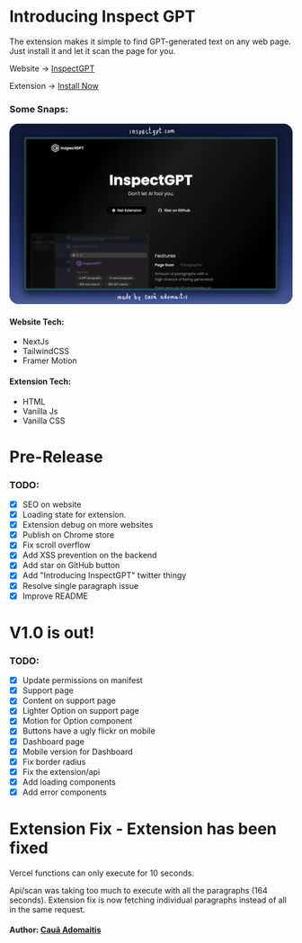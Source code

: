 # Introducing Inspect GPT

The extension makes it simple to find GPT-generated text on any web page. Just install it and let it scan the page for you.

Website → [ InspectGPT ](https://inspectgpt.com)

Extension → [ Install Now ](https://inspectgpt.com/extension)

### Some Snaps:

<a href="https://inspectgpt.com"><img alt="Redesigned Home Page" src="https://github.com/adomaitisc/inspect-gpt/blob/main/readme-images/screenshot-home-redesign.png" style="border-radius:16px"></a>

#### Website Tech:

- NextJs
- TailwindCSS
- Framer Motion

#### Extension Tech:

- HTML
- Vanilla Js
- Vanilla CSS

# Pre-Release

### TODO:

- [x] SEO on website
- [x] Loading state for extension.
- [x] Extension debug on more websites
- [x] Publish on Chrome store
- [x] Fix scroll overflow
- [x] Add XSS prevention on the backend
- [x] Add star on GitHub button
- [x] Add "Introducing InspectGPT" twitter thingy
- [x] Resolve single paragraph issue
- [x] Improve README

# V1.0 is out!

### TODO:

- [x] Update permissions on manifest
- [x] Support page
- [x] Content on support page
- [x] Lighter Option on support page
- [x] Motion for Option component
- [x] Buttons have a ugly flickr on mobile
- [x] Dashboard page
- [x] Mobile version for Dashboard
- [x] Fix border radius
- [x] Fix the extension/api
- [x] Add loading components
- [x] Add error components

# Extension Fix - Extension has been fixed

Vercel functions can only execute for 10 seconds.

Api/scan was taking too much to execute with all the paragraphs (164 seconds).
Extension fix is now fetching individual paragraphs instead of all in the same request.

#### Author: [ Cauã Adomaitis ](https://github.com/adomaitisc)
